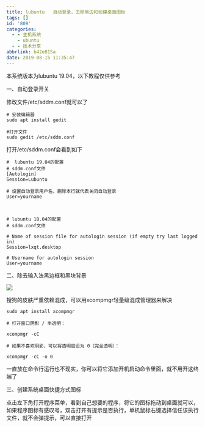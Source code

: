 ```yaml
---
title: lubuntu   自动登录，去除黑边和创建桌面图标
tags: []
id: '809'
categories:
  - - 主机系统
    - ubuntu
  - - 技术分享
abbrlink: b42e815a
date: 2019-08-15 11:35:47
---
```


本系统版本为lubuntu 19.04，以下教程仅供参考

一、自动登录开关

修改文件/etc/sddm.conf就可以了

```
# 安装编辑器
sudo apt install gedit 

#打开文件
sudo gedit /etc/sddm.conf
```

打开/etc/sddm.conf会看到如下

```
#  lubuntu 19.04的配置
# sddm.conf文件
[Autologin]
Session=Lubuntu

# 设置自动登录用户名，删除本行就代表关闭自动登录
User=yourname



# lubuntu 18.04的配置
# sddm.conf文件

# Name of session file for autologin session (if empty try last logged in)
Session=lxqt.desktop

# Username for autologin session
User=yourname
```

二、除去输入法黑边框和黑块背景

![](https://post.332b.com/wp-content/uploads/2019/08/e03a5fff42e2cde863e50f04ef9b655e992807d2.png)

搜狗的皮肤严重依赖混成，可以用xcompmgr轻量级混成管理器来解决

```
sudo apt install xcompmgr

# 打开窗口阴影 / 半透明：

xcompmgr -cC

# 如果不喜欢阴影，可以将透明度设为 0（完全透明）：

xcompmgr -cC -o 0
```

一直放在命令行运行也不现实，你可以将它添加开机启动命令里面，就不用开这终端了

三、创建系统桌面快捷方式图标

点击左下角打开程序菜单，看到自己想要的程序，将它的图标拖动到桌面就可以，如果程序图标有感叹号，双击打开有提示是否执行，单机鼠标右键选择信任该执行文件，就不会弹提示，可以直接打开